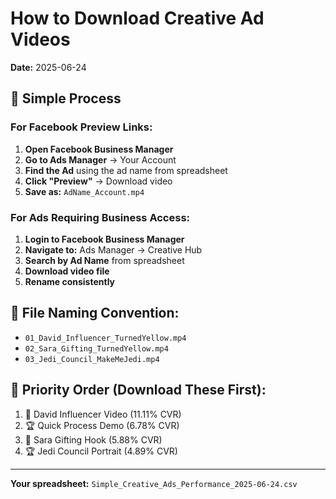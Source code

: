 # How to Download Creative Ad Videos
**Date:** 2025-06-24

## 🎯 Simple Process

### For Facebook Preview Links:
1. **Open Facebook Business Manager** 
2. **Go to Ads Manager** → Your Account
3. **Find the Ad** using the ad name from spreadsheet
4. **Click "Preview"** → Download video
5. **Save as:** `AdName_Account.mp4`

### For Ads Requiring Business Access:
1. **Login to Facebook Business Manager**
2. **Navigate to:** Ads Manager → Creative Hub
3. **Search by Ad Name** from spreadsheet  
4. **Download video file**
5. **Rename consistently**

## 📁 File Naming Convention:
- `01_David_Influencer_TurnedYellow.mp4`
- `02_Sara_Gifting_TurnedYellow.mp4` 
- `03_Jedi_Council_MakeMeJedi.mp4`

## 🔗 Priority Order (Download These First):
1. 🥇 David Influencer Video (11.11% CVR)
2. 🏆 Quick Process Demo (6.78% CVR) 
3. 🥈 Sara Gifting Hook (5.88% CVR)
4. 🏆 Jedi Council Portrait (4.89% CVR)

---
**Your spreadsheet:** `Simple_Creative_Ads_Performance_2025-06-24.csv`
